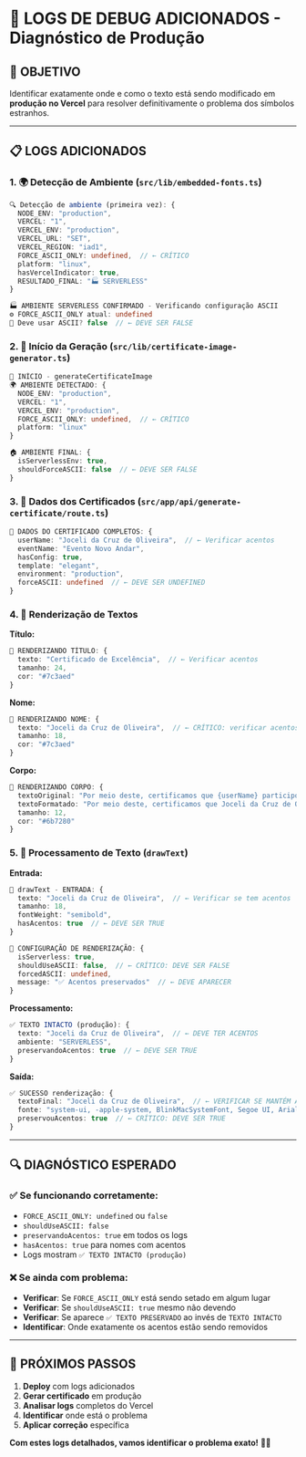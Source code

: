 # 🚨 LOGS DE DEBUG ADICIONADOS - Diagnóstico de Produção

## 🎯 **OBJETIVO**

Identificar exatamente onde e como o texto está sendo modificado em **produção no Vercel** para resolver definitivamente o problema dos símbolos estranhos.

---

## 📋 **LOGS ADICIONADOS**

### **1. 🌍 Detecção de Ambiente (`src/lib/embedded-fonts.ts`)**
```typescript
🔍 Detecção de ambiente (primeira vez): {
  NODE_ENV: "production",
  VERCEL: "1", 
  VERCEL_ENV: "production",
  VERCEL_URL: "SET",
  VERCEL_REGION: "iad1",
  FORCE_ASCII_ONLY: undefined,  // ← CRÍTICO
  platform: "linux",
  hasVercelIndicator: true,
  RESULTADO_FINAL: "🏭 SERVERLESS"
}

🏭 AMBIENTE SERVERLESS CONFIRMADO - Verificando configuração ASCII
⚙️ FORCE_ASCII_ONLY atual: undefined
🎯 Deve usar ASCII? false  // ← DEVE SER FALSE
```

### **2. 🚀 Início da Geração (`src/lib/certificate-image-generator.ts`)**
```typescript
🚀 INÍCIO - generateCertificateImage
🌍 AMBIENTE DETECTADO: {
  NODE_ENV: "production",
  VERCEL: "1",
  VERCEL_ENV: "production", 
  FORCE_ASCII_ONLY: undefined,  // ← CRÍTICO
  platform: "linux"
}

🏠 AMBIENTE FINAL: {
  isServerlessEnv: true,
  shouldForceASCII: false  // ← DEVE SER FALSE
}
```

### **3. 🎯 Dados dos Certificados (`src/app/api/generate-certificate/route.ts`)**
```typescript
🎯 DADOS DO CERTIFICADO COMPLETOS: {
  userName: "Joceli da Cruz de Oliveira",  // ← Verificar acentos
  eventName: "Evento Novo Andar",
  hasConfig: true,
  template: "elegant",
  environment: "production",
  forceASCII: undefined  // ← DEVE SER UNDEFINED
}
```

### **4. 🎨 Renderização de Textos**

**Título:**
```typescript
🎯 RENDERIZANDO TÍTULO: {
  texto: "Certificado de Excelência",  // ← Verificar acentos
  tamanho: 24,
  cor: "#7c3aed"
}
```

**Nome:**
```typescript
🎯 RENDERIZANDO NOME: {
  texto: "Joceli da Cruz de Oliveira",  // ← CRÍTICO: verificar acentos
  tamanho: 18,
  cor: "#7c3aed"
}
```

**Corpo:**
```typescript
🎯 RENDERIZANDO CORPO: {
  textoOriginal: "Por meio deste, certificamos que {userName} participou...",
  textoFormatado: "Por meio deste, certificamos que Joceli da Cruz de Oliveira participou...",  // ← CRÍTICO
  tamanho: 12,
  cor: "#6b7280"
}
```

### **5. 📝 Processamento de Texto (`drawText`)**

**Entrada:**
```typescript
📝 drawText - ENTRADA: {
  texto: "Joceli da Cruz de Oliveira",  // ← Verificar se tem acentos
  tamanho: 18,
  fontWeight: "semibold",
  hasAcentos: true  // ← DEVE SER TRUE
}

🎯 CONFIGURAÇÃO DE RENDERIZAÇÃO: {
  isServerless: true,
  shouldUseASCII: false,  // ← CRÍTICO: DEVE SER FALSE
  forcedASCII: undefined,
  message: "✅ Acentos preservados"  // ← DEVE APARECER
}
```

**Processamento:**
```typescript
✅ TEXTO INTACTO (produção): {
  texto: "Joceli da Cruz de Oliveira",  // ← DEVE TER ACENTOS
  ambiente: "SERVERLESS",
  preservandoAcentos: true  // ← DEVE SER TRUE
}
```

**Saída:**
```typescript
✅ SUCESSO renderização: {
  textoFinal: "Joceli da Cruz de Oliveira",  // ← VERIFICAR SE MANTÉM ACENTOS
  fonte: "system-ui, -apple-system, BlinkMacSystemFont, Segoe UI, Arial, sans-serif",
  preservouAcentos: true  // ← CRÍTICO: DEVE SER TRUE
}
```

---

## 🔍 **DIAGNÓSTICO ESPERADO**

### **✅ Se funcionando corretamente:**
- `FORCE_ASCII_ONLY: undefined` ou `false`
- `shouldUseASCII: false`
- `preservandoAcentos: true` em todos os logs
- `hasAcentos: true` para nomes com acentos
- Logs mostram `✅ TEXTO INTACTO (produção)`

### **❌ Se ainda com problema:**
- **Verificar**: Se `FORCE_ASCII_ONLY` está sendo setado em algum lugar
- **Verificar**: Se `shouldUseASCII: true` mesmo não devendo
- **Verificar**: Se aparece `✅ TEXTO PRESERVADO` ao invés de `TEXTO INTACTO`
- **Identificar**: Onde exatamente os acentos estão sendo removidos

---

## 🎯 **PRÓXIMOS PASSOS**

1. **Deploy** com logs adicionados
2. **Gerar certificado** em produção
3. **Analisar logs** completos do Vercel
4. **Identificar** onde está o problema
5. **Aplicar correção** específica

**Com estes logs detalhados, vamos identificar o problema exato!** 🕵️‍♂️
